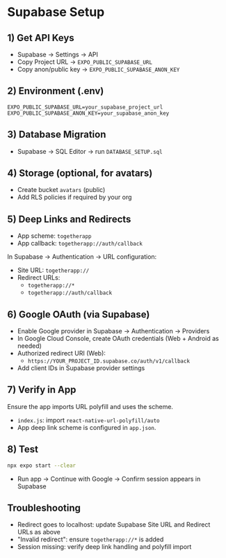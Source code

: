 # Supabase Setup

## 1) Get API Keys

- Supabase → Settings → API
- Copy Project URL → `EXPO_PUBLIC_SUPABASE_URL`
- Copy anon/public key → `EXPO_PUBLIC_SUPABASE_ANON_KEY`

## 2) Environment (.env)

```env
EXPO_PUBLIC_SUPABASE_URL=your_supabase_project_url
EXPO_PUBLIC_SUPABASE_ANON_KEY=your_supabase_anon_key
```

## 3) Database Migration

- Supabase → SQL Editor → run `DATABASE_SETUP.sql`

## 4) Storage (optional, for avatars)

- Create bucket `avatars` (public)
- Add RLS policies if required by your org

## 5) Deep Links and Redirects

- App scheme: `togetherapp`
- App callback: `togetherapp://auth/callback`

In Supabase → Authentication → URL configuration:

- Site URL: `togetherapp://`
- Redirect URLs:
  - `togetherapp://*`
  - `togetherapp://auth/callback`

## 6) Google OAuth (via Supabase)

- Enable Google provider in Supabase → Authentication → Providers
- In Google Cloud Console, create OAuth credentials (Web + Android as needed)
- Authorized redirect URI (Web):
  - `https://YOUR_PROJECT_ID.supabase.co/auth/v1/callback`
- Add client IDs in Supabase provider settings

## 7) Verify in App

Ensure the app imports URL polyfill and uses the scheme.

- `index.js`: import `react-native-url-polyfill/auto`
- App deep link scheme is configured in `app.json`.

## 8) Test

```bash
npx expo start --clear
```

- Run app → Continue with Google → Confirm session appears in Supabase

## Troubleshooting

- Redirect goes to localhost: update Supabase Site URL and Redirect URLs as above
- "Invalid redirect": ensure `togetherapp://*` is added
- Session missing: verify deep link handling and polyfill import
